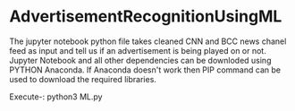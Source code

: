 # AdvertisementRecognitionUsingML

The jupyter notebook python file takes cleaned CNN and BCC news chanel feed as input and tell us if an advertisement is being played on or not.
Jupyter Notebook and all other dependencies can be downloded using PYTHON Anaconda.
If Anaconda doesn't work then PIP command can be used to download the required libraries.

Execute-:
python3 ML.py
